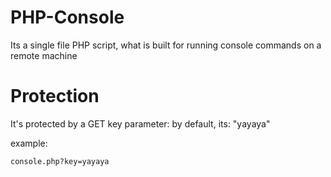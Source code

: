 # PHP-Console
Its a single file PHP script, what is built for running console commands on a remote machine

Protection
==========

It's protected by a GET key parameter: by default, its: "yayaya"

example:

    console.php?key=yayaya
